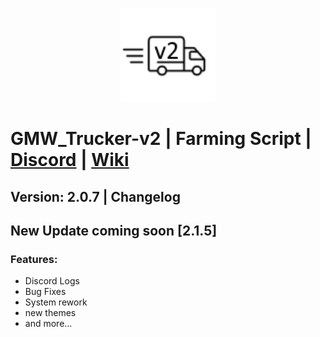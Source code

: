 <html>
  	<p align="center">
		<img width="150" height="150" src="stream/image.png">
  </p>
</html>

# GMW_Trucker-v2 | Farming Script | [Discord](https://discord.gg/UjSZkKFC78) | [Wiki](https://github.com/devkoma/GMW_Trucker-v2/wiki)

## Version: 2.0.7 | Changelog


## New Update coming soon [2.1.5]
### Features:
* Discord Logs
* Bug Fixes
* System rework
* new themes
* and more...
